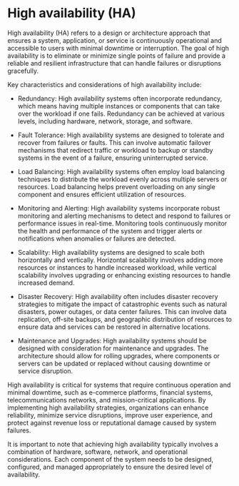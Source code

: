 # High availability (HA)

High availability (HA) refers to a design or architecture approach that ensures a system, application, or service is continuously operational and accessible to users with minimal downtime or interruption. The goal of high availability is to eliminate or minimize single points of failure and provide a reliable and resilient infrastructure that can handle failures or disruptions gracefully.

Key characteristics and considerations of high availability include:

* Redundancy: High availability systems often incorporate redundancy, which means having multiple instances or components that can take over the workload if one fails. Redundancy can be achieved at various levels, including hardware, network, storage, and software.

* Fault Tolerance: High availability systems are designed to tolerate and recover from failures or faults. This can involve automatic failover mechanisms that redirect traffic or workload to backup or standby systems in the event of a failure, ensuring uninterrupted service.

* Load Balancing: High availability systems often employ load balancing techniques to distribute the workload evenly across multiple servers or resources. Load balancing helps prevent overloading on any single component and ensures efficient utilization of resources.

* Monitoring and Alerting: High availability systems incorporate robust monitoring and alerting mechanisms to detect and respond to failures or performance issues in real-time. Monitoring tools continuously monitor the health and performance of the system and trigger alerts or notifications when anomalies or failures are detected.

* Scalability: High availability systems are designed to scale both horizontally and vertically. Horizontal scalability involves adding more resources or instances to handle increased workload, while vertical scalability involves upgrading or enhancing existing resources to handle increased demand.

* Disaster Recovery: High availability often includes disaster recovery strategies to mitigate the impact of catastrophic events such as natural disasters, power outages, or data center failures. This can involve data replication, off-site backups, and geographic distribution of resources to ensure data and services can be restored in alternative locations.

* Maintenance and Upgrades: High availability systems should be designed with consideration for maintenance and upgrades. The architecture should allow for rolling upgrades, where components or servers can be updated or replaced without causing downtime or service disruption.

High availability is critical for systems that require continuous operation and minimal downtime, such as e-commerce platforms, financial systems, telecommunications networks, and mission-critical applications. By implementing high availability strategies, organizations can enhance reliability, minimize service disruptions, improve user experience, and protect against revenue loss or reputational damage caused by system failures.

It is important to note that achieving high availability typically involves a combination of hardware, software, network, and operational considerations. Each component of the system needs to be designed, configured, and managed appropriately to ensure the desired level of availability.
